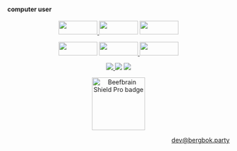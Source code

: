#### computer user

<p align='center'>
	<picture>
		<a href='https://archive.org'>
			<img src='https://github.com/user-attachments/assets/58409d3a-da8e-4655-8eac-2fca804dd54d' height='31' width='88'>
		</a>
	</picture>
	<picture>
		<img src='https://github.com/user-attachments/assets/efa9b08e-ff51-487e-98f2-60037b309f96' height='31' width='88'>
	</picture>
	<picture>
		<a href='https://github.com/FlashpointProject/launcher'>
			<img src='https://github.com/user-attachments/assets/1b2444a0-11eb-4faf-a10d-e1f7c557c5e8' height='31' width='88'>
		</a>
	</picture>
</p>

<p align='center'>
	<picture>
		<img src='https://github.com/user-attachments/assets/961ea481-a1bc-46b9-ab65-18c1e697b38c' height='31' width='88'>
	</picture>
	<picture>
		<a href='https://www.twitch.tv/greatsphynx'>
			<img src='https://github.com/user-attachments/assets/bf1e7c6e-4129-4f2a-b7fd-448190c91635' height='31' width='88'>
		</a>
	</picture>
	<picture>
		<img src='https://github.com/user-attachments/assets/91aac606-9ae0-4c02-8860-e60b7ebed3da' height='31' width='88'>
	</picture>
</p>

<p align='center'>
	<picture>
		<a href='https://proton.me'>
			<img src='https://github.com/user-attachments/assets/5e37d1b5-3cca-4b03-aeff-81107cdaaeca'>
		</a>
	</picture>
	<picture>
		<img src='https://github.com/user-attachments/assets/aab75942-7b24-4f07-b108-7ffecd61113c'>
	</picture>
	<picture>
		<a href='https://www.mozilla.org/en-US/firefox'>
			<img src='https://github.com/user-attachments/assets/b40b2ee2-892a-4fc3-84b3-2af0b5de9df3'>
		</a>
	</picture>
</p>

<p align='center'>
	<picture>
		<img src='https://github.com/user-attachments/assets/06d61daf-7611-4a10-81dc-562676d03b81' width='120' alt='Beefbrain Shield Pro badge'>
	</picture>
</p>

<p align='right'>
	<a href='mailto:dev@bergbok.party'>dev@bergbok.party</a>
</p>
